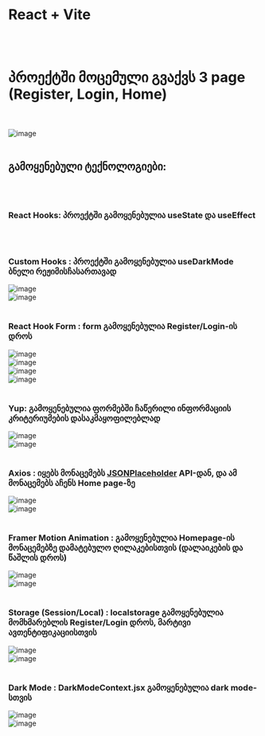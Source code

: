 # React + Vite
<br><br>
# პროექტში მოცემული გვაქვს 3 page (Register, Login, Home)
<br><br>
![image](https://github.com/ninokhardziani/react-fin/assets/133757408/0b53d28e-7066-4c6f-8cd7-5743129ca654)
<br><br>
## გამოყენებული ტექნოლოგიები:
<br><br>

### React Hooks: პროექტში გამოყენებულია useState და useEffect
<br><br>
### Custom Hooks : პროექტში გამოყენებულია useDarkMode ბნელი რეჟიმისჩასართავად
![image](https://github.com/ninokhardziani/react-fin/assets/133757408/623035ae-9229-412a-9970-cf815ce31256)<br>
![image](https://github.com/ninokhardziani/react-fin/assets/133757408/99568a71-4ffb-4f40-aa6d-d4349eec6408)
<br><br>
### React Hook Form : form გამოყენებულია Register/Login-ის დროს
![image](https://github.com/ninokhardziani/react-fin/assets/133757408/e038dce1-b20a-482f-a006-3b99aa5018a2)<br>
![image](https://github.com/ninokhardziani/react-fin/assets/133757408/72411c0c-708d-4901-8639-a6141288170f)<br>
![image](https://github.com/ninokhardziani/react-fin/assets/133757408/08f65e38-f8b2-437e-9497-2c96ed310826)<br>
![image](https://github.com/ninokhardziani/react-fin/assets/133757408/91eedc82-7618-4248-a2ee-4503eadd6812)
<br><br>
### Yup: გამოყენებულია ფორმებში ჩაწერილი ინფორმაციის კრიტერიუმების დასაკმაყოფილებლად
![image](https://github.com/ninokhardziani/react-fin/assets/133757408/01a1f501-4c40-4d8e-9bbe-110047d08095)<br>
![image](https://github.com/ninokhardziani/react-fin/assets/133757408/7ae7f8ba-ff68-43e7-92ee-5de96554ef71)
<br><br>
### Axios : იყებს მონაცემებს [JSONPlaceholder](https://jsonplaceholder.typicode.com/) API-დან, და ამ მონაცემებს აჩენს Home page-ზე
![image](https://github.com/ninokhardziani/react-fin/assets/133757408/d64232cb-aa1b-4b1c-9c8c-688cdb305d08)<br>
![image](https://github.com/ninokhardziani/react-fin/assets/133757408/1ffb4adb-d390-4931-8828-b40bb72d30bc)
<br><br>
### Framer Motion Animation : გამოყენებულია Homepage-ის მონაცემებზე დამატებულო ღილაკებისთვის (დალაიკების და წაშლის დროს)
![image](https://github.com/ninokhardziani/react-fin/assets/133757408/7e97099c-51f1-4eaa-a20f-897087da74c6)<br>
![image](https://github.com/ninokhardziani/react-fin/assets/133757408/e0153f11-395d-43ad-8413-10438e8359fc)
<br><br>
### Storage (Session/Local) : localstorage გამოყენებულია მომხმარებლის Register/Login დროს, მარტივი ავთენტიფიკაციისთვის
![image](https://github.com/ninokhardziani/react-fin/assets/133757408/e1b6cea1-da8c-480c-bbd7-d0586fb5b622)<br>
![image](https://github.com/ninokhardziani/react-fin/assets/133757408/5580bece-ec47-4474-aed7-31e587a48b55)
<br><br>
### Dark Mode : DarkModeContext.jsx გამოყენებულია dark mode-სთვის
![image](https://github.com/ninokhardziani/react-fin/assets/133757408/90771c73-9a3e-49b6-8d89-625a63e7de65)<br>
![image](https://github.com/ninokhardziani/react-fin/assets/133757408/46fa7150-6681-4cfe-ac55-0f4398f73880) 
 
